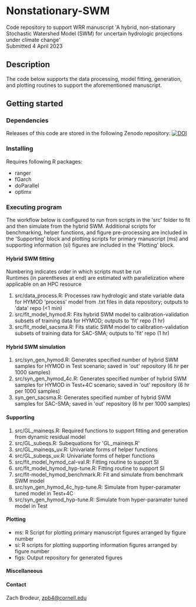 # Nonstationary-SWM
Code repository to support WRR manuscript 'A hybrid, non-stationary Stochastic Watershed Model (SWM) for uncertain hydrologic projections under climate change'   
Submitted 4 April 2023

## Description
The code below supports the data processing, model fitting, generation, and plotting routines to support the aforementioned manuscript.
## Getting started
### Dependencies
Releases of this code are stored in the following Zenodo repository: [![DOI](https://zenodo.org/badge/DOI/10.5281/zenodo.7702354.svg)](https://doi.org/10.5281/zenodo.7702354)
### Installing
Requires following R packages:
* ranger
* fGarch
* doParallel
* optimx
### Executing program
The workflow below is configured to run from scripts in the 'src' folder to fit and then simulate from the hybrid SWM. Additional scripts for benchmarking, helper functions, and figure pre-processing are included in the 'Supporting' block and plotting scripts for primary manuscript (ms) and supporting information (si) figures are included in the 'Plotting' block.
#### Hybrid SWM fitting
Numbering indicates order in which scripts must be run  
Runtimes (in parentheses at end) are estimated with parallelization where applicable on an HPC resource 

1) src/data_process.R: Processes raw hydrologic and state variable data for HYMOD 'process' model from .txt files in data repository; outputs to 'data' repo (<1 min)
2) src/fit_model_hymod.R: Fits hybrid SWM model to calibration-validation subsets of training data for HYMOD; outputs to 'fit' repo (1 hr)
3) src/fit_model_sacsma.R: Fits static SWM model to calibration-validation subsets of training data for SAC-SMA; outputs to 'fit' repo (1 hr)

#### Hybrid SWM simulation

1) src/syn_gen_hymod.R: Generates specified number of hybrid SWM samples for HYMOD in Test scenario; saved in 'out' repository (6 hr per 1000 samples)
2) src/syn_gen_hymod_4c.R: Generates specified number of hybrid SWM samples for HYMOD in Test+4C scenario; saved in 'out' repository (6 hr per 1000 samples)
3) syn_gen_sacsma.R: Generates specified number of hybrid SWM samples for SAC-SMA; saved in 'out' repository (6 hr per 1000 samples)

#### Supporting

1) src/GL_maineqs.R: Required functions to support fitting and generation from dynamic residual model
2) src/GL_subeqs.R: Subequations for 'GL_maineqs.R'
3) src/GL_maineqs_uv.R: Univariate forms of helper functions
4) src/GL_subeqs_uv.R: Univariate forms of helper functions
5) src/fit_model_hymod_cal-val.R: Fitting routine to support SI
6) src/fit_model_hymod_hyp-tune.R: Fitting routine to support SI
7) src/fit-model_hymod_benchmark.R: Fit and simulate from benchmark SWM model
8) src/syn_gen_hymod_4c_hyp-tune.R: Simulate from hyper-paramater tuned model in Test+4C
9) src/syn_gen_hymod_hyp-tune.R: Simulate from hyper-paramater tuned model in Test

#### Plotting
- ms: R Script for plotting primary manuscript figures arranged by figure number
- si: R scripts for plotting supporting information figures arranged by figure number
- figs: Output repository for generated figures

#### Miscellaneous

#### Contact
Zach Brodeur, zpb4@cornell.edu
